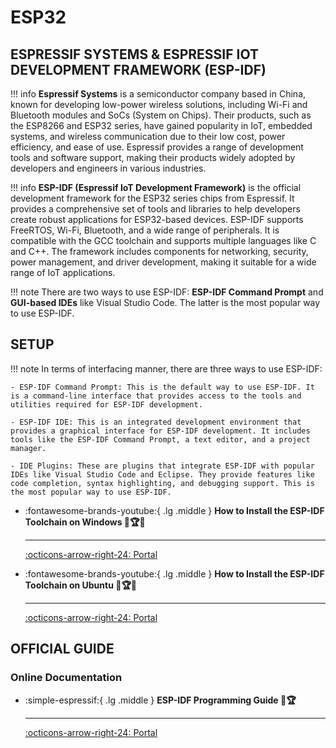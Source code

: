 # ESP32

## ESPRESSIF SYSTEMS & ESPRESSIF IOT DEVELOPMENT FRAMEWORK (ESP-IDF)

!!! info
    **Espressif Systems** is a semiconductor company based in China, known for developing low-power wireless solutions, including Wi-Fi and Bluetooth modules and SoCs (System on Chips). Their products, such as the ESP8266 and ESP32 series, have gained popularity in IoT, embedded systems, and wireless communication due to their low cost, power efficiency, and ease of use. Espressif provides a range of development tools and software support, making their products widely adopted by developers and engineers in various industries.

!!! info
    **ESP-IDF (Espressif IoT Development Framework)** is the official development framework for the ESP32 series chips from Espressif. It provides a comprehensive set of tools and libraries to help developers create robust applications for ESP32-based devices. ESP-IDF supports FreeRTOS, Wi-Fi, Bluetooth, and a wide range of peripherals. It is compatible with the GCC toolchain and supports multiple languages like C and C++. The framework includes components for networking, security, power management, and driver development, making it suitable for a wide range of IoT applications.

!!! note
    There are two ways to use ESP-IDF: **ESP-IDF Command Prompt** and **GUI-based IDEs** like Visual Studio Code. The latter is the most popular way to use ESP-IDF.

## SETUP

!!! note
    In terms of interfacing manner, there are three ways to use ESP-IDF:

    - ESP-IDF Command Prompt: This is the default way to use ESP-IDF. It is a command-line interface that provides access to the tools and utilities required for ESP-IDF development.

    - ESP-IDF IDE: This is an integrated development environment that provides a graphical interface for ESP-IDF development. It includes tools like the ESP-IDF Command Prompt, a text editor, and a project manager.

    - IDE Plugins: These are plugins that integrate ESP-IDF with popular IDEs like Visual Studio Code and Eclipse. They provide features like code completion, syntax highlighting, and debugging support. This is the most popular way to use ESP-IDF.

<div class="grid cards" markdown>

-   :fontawesome-brands-youtube:{ .lg .middle } __How to Install the ESP-IDF Toolchain on Windows 🎯🏆✅__

    ---

    [:octicons-arrow-right-24: <a href="https://www.youtube.com/watch?v=byVPAfodTyY&list=PLOzvoM7_Knrc9MKih2gNIMwZhGBfIKQb7" target="_blank"> Portal </a>](#)

-   :fontawesome-brands-youtube:{ .lg .middle } __How to Install the ESP-IDF Toolchain on Ubuntu 🎯🏆✅__

    ---

    [:octicons-arrow-right-24: <a href="https://www.youtube.com/watch?v=Hj3okDU-CIY&list=PLOzvoM7_Knrc9MKih2gNIMwZhGBfIKQb7&index=4" target="_blank"> Portal </a>](#)

</div>

## OFFICIAL GUIDE

### Online Documentation

<div class="grid cards" markdown>

-   :simple-espressif:{ .lg .middle } __ESP-IDF Programming Guide 🎯🏆__

    ---

    [:octicons-arrow-right-24: <a href="https://docs.espressif.com/projects/esp-idf/en/latest/esp32/index.html" target="_blank"> Portal </a>](#)

</div>

